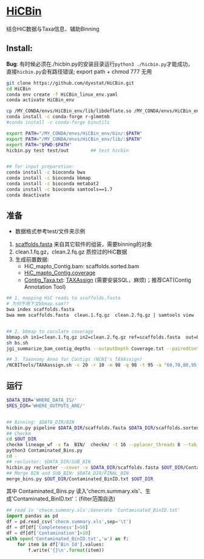 
# [HiCBin](https://github.com/dyxstat/HiCBin)

结合HiC数据与Taxa信息、辅助Binning   

## Install:
**Bug**: 有时候必须在./hicbin.py的安装目录运行```python3 ./hicbin.py```才能成功，直接```hicbin.py```会有路径错误; export path + chmod 777 无用
```bash
git clone https://github.com/dyxstat/HiCBin.git
cd HiCBin
conda env create -f HiCBin_linux_env.yaml 
conda activate HiCBin_env

cp /MY_CONDA/envs/HiCBin_env/lib/libdeflate.so /MY_CONDA/envs/HiCBin_env/lib/libdeflate.so.0
conda install -c conda-forge r-glmmtmb
#conda install -c conda-forge binutils

export PATH="/MY_CONDA/envs/HiCBin_env/bin/:$PATH"
export PATH="/MY_CONDA/envs/HiCBin_env/lib/:$PATH"
export PATH="$PWD:$PATH"
hicbin.py test test/out        ## test hicbin


## for input preparetion:
conda install -c bioconda bwa
conda install -c bioconda bbmap   
conda install -c bioconda metabat2
conda install -c bioconda samtools==1.7
conda deactivate
```

## 准备
* 数据格式参考test/文件夹示例
1. [scaffolds.fasta](./HiCBin/contig_assembly_test.fa) 来自其它软件的组装，需要binning的对象
2. clean.1.fq.gz，clean.2.fq.gz 质控过的HiC数据
3. 生成前置数据:
    * HiC_mapto_Contig.bam: scaffolds.sorted.bam
    * [HiC_mapto_Contig.coverage](./HiCBin/coverage_test.txt)
    * [Contig_Taxa.txt](./HiCBin/contig_tax_test.csv): [TAXAssign](https://github.com/umerijaz/TAXAassign) (需要安装SQL，麻烦)；推荐CAT(Contig Annotation Tool)

```bash
## 1. mapping HiC reads to scaffolds.fasta 
# 为何不用下文bbmap.sam??
bwa index scaffolds.fasta
bwa mem scaffolds.fasta  clean.1.fq.gz  clean.2.fq.gz | samtools view -F 0x904 -bS - | samtools sort -n -@ 20 - > scaffolds.sorted.bam


## 2. bbmap to caculate coverage
bbmap.sh in1=clean.1.fq.gz in2=clean.2.fq.gz ref=scaffolds.fasta  out=bbmap.sam  bamscript=bs.sh
sh bs.sh
jgi_summarize_bam_contig_depths --outputDepth Coverage.txt --pairedContigs pair.txt bbmap_sorted.bam

## 3. Taxonomy Anno for Contigs (NCBI's TAXAssign)
/NCBITools/TAXAassign.sh -c 20 -r 10 -m 98 -q 98 -t 95 -a "60,70,80,95,95,98" -f scaffolds.fasta
```

## 运行

```bash
$DATA_DIR='WHERE_DATA_IS/'
$RES_DIR='WHERE_OUTPUTS_ARE/'


## Binning: $DATA_DIR/BIN
hicbin.py pipeline $DATA_DIR/scaffolds.fasta $DATA_DIR/scaffolds.sorted.bam  $DATA_DIR/Contig_Taxa.txt  $DATA_DIR/Coverage.txt $OUT_DIR
## Checkm
cd $OUT_DIR
checkm lineage_wf -x fa  BIN/  checkm/ -t 16 --pplacer_threads 8 --tab_table -f checm.summary.xls
python3 Contaminated_Bins.py
cd -
## recluster: $DATA_DIR/SUB_BIN
hicbin.py recluster --cover -v $DATA_DIR/scaffolds.fasta $OUT_DIR/Contaminated_BinID.txt $OUT_DIR
## Merge BIN and SUB_BIN: $DATA_DIR/FINAL_BIN
merge_bins.py $OUT_DIR/Contaminated_BinID.txt $OUT_DIR
```
其中 Contaminated_Bins.py 读入'checm.summary.xls'、生成'Contaminated_BinID.txt'：(filter范围自选)
```py
## read in 'checm.summary.xls';Generate 'Contaminated_BinID.txt'
import pandas as pd
df = pd.read_csv('checm.summary.xls',sep='\t')
df = df[df['Completeness']>50]
df = df[df['Contamination']>10]
with open('Contaminated_BinID.txt','w') as f:
    for item in df['Bin Id'].values:
        f.write('{}\n'.format(item))
```
